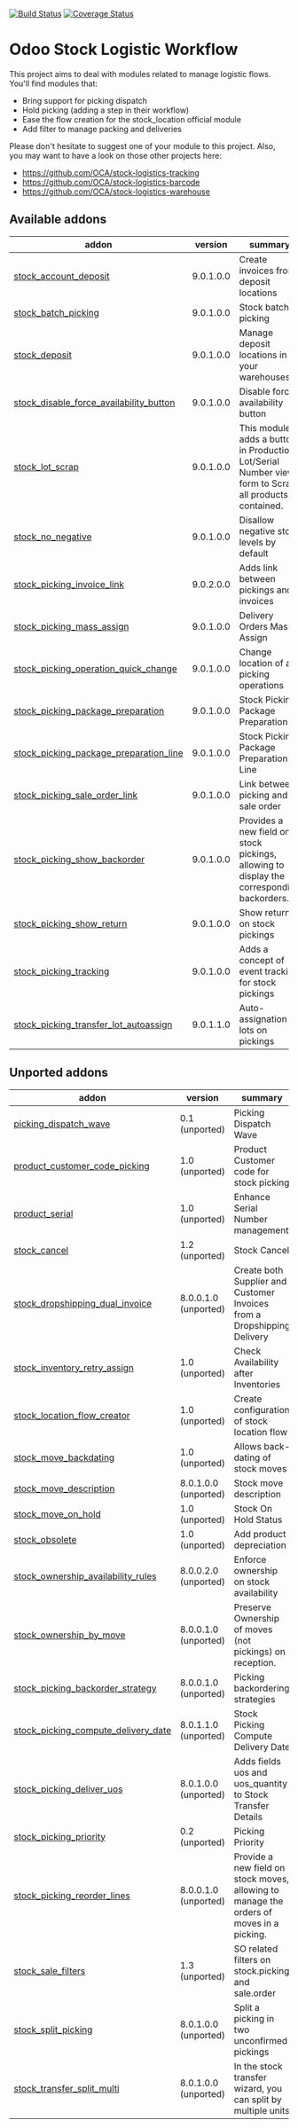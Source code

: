[![Build Status](https://travis-ci.org/OCA/stock-logistics-workflow.svg?branch=9.0)](https://travis-ci.org/OCA/stock-logistics-workflow)
[![Coverage Status](https://img.shields.io/coveralls/OCA/stock-logistics-workflow.svg)](https://coveralls.io/r/OCA/stock-logistics-workflow?branch=9.0)

Odoo Stock Logistic Workflow
===========================

This project aims to deal with modules related to manage logistic flows. You'll find modules that:

 - Bring support for picking dispatch
 - Hold picking (adding a step in their workflow)
 - Ease the flow creation for the stock_location official module
 - Add filter to manage packing and deliveries

Please don't hesitate to suggest one of your module to this project. Also, you may want to have a look on those other projects here:

 - https://github.com/OCA/stock-logistics-tracking
 - https://github.com/OCA/stock-logistics-barcode
 - https://github.com/OCA/stock-logistics-warehouse

[//]: # (addons)

Available addons
----------------
addon | version | summary
--- | --- | ---
[stock_account_deposit](stock_account_deposit/) | 9.0.1.0.0 | Create invoices from deposit locations
[stock_batch_picking](stock_batch_picking/) | 9.0.1.0.0 | Stock batch picking
[stock_deposit](stock_deposit/) | 9.0.1.0.0 | Manage deposit locations in your warehouses
[stock_disable_force_availability_button](stock_disable_force_availability_button/) | 9.0.1.0.0 | Disable force availability button
[stock_lot_scrap](stock_lot_scrap/) | 9.0.1.0.0 | This module adds a button in Production Lot/Serial Number view form to Scrap all products contained.
[stock_no_negative](stock_no_negative/) | 9.0.1.0.0 | Disallow negative stock levels by default
[stock_picking_invoice_link](stock_picking_invoice_link/) | 9.0.2.0.0 | Adds link between pickings and invoices
[stock_picking_mass_assign](stock_picking_mass_assign/) | 9.0.1.0.0 | Delivery Orders Mass Assign
[stock_picking_operation_quick_change](stock_picking_operation_quick_change/) | 9.0.1.0.0 | Change location of all picking operations
[stock_picking_package_preparation](stock_picking_package_preparation/) | 9.0.1.0.0 | Stock Picking Package Preparation
[stock_picking_package_preparation_line](stock_picking_package_preparation_line/) | 9.0.1.0.0 | Stock Picking Package Preparation Line
[stock_picking_sale_order_link](stock_picking_sale_order_link/) | 9.0.1.0.0 | Link between picking and sale order
[stock_picking_show_backorder](stock_picking_show_backorder/) | 9.0.1.0.0 | Provides a new field on stock pickings, allowing to display the corresponding backorders.
[stock_picking_show_return](stock_picking_show_return/) | 9.0.1.0.0 | Show returns on stock pickings
[stock_picking_tracking](stock_picking_tracking/) | 9.0.1.0.0 | Adds a concept of event tracking for stock pickings
[stock_picking_transfer_lot_autoassign](stock_picking_transfer_lot_autoassign/) | 9.0.1.1.0 | Auto-assignation of lots on pickings


Unported addons
---------------
addon | version | summary
--- | --- | ---
[picking_dispatch_wave](picking_dispatch_wave/) | 0.1 (unported) | Picking Dispatch Wave
[product_customer_code_picking](product_customer_code_picking/) | 1.0 (unported) | Product Customer code for stock picking
[product_serial](product_serial/) | 1.0 (unported) | Enhance Serial Number management
[stock_cancel](stock_cancel/) | 1.2 (unported) | Stock Cancel
[stock_dropshipping_dual_invoice](stock_dropshipping_dual_invoice/) | 8.0.0.1.0 (unported) | Create both Supplier and Customer Invoices from a Dropshipping Delivery
[stock_inventory_retry_assign](stock_inventory_retry_assign/) | 1.0 (unported) | Check Availability after Inventories
[stock_location_flow_creator](stock_location_flow_creator/) | 1.0 (unported) | Create configuration of stock location flow
[stock_move_backdating](stock_move_backdating/) | 1.0 (unported) | Allows back-dating of stock moves
[stock_move_description](stock_move_description/) | 8.0.1.0.0 (unported) | Stock move description
[stock_move_on_hold](stock_move_on_hold/) | 1.0 (unported) | Stock On Hold Status
[stock_obsolete](stock_obsolete/) | 1.0 (unported) | Add product depreciation
[stock_ownership_availability_rules](stock_ownership_availability_rules/) | 8.0.0.2.0 (unported) | Enforce ownership on stock availability
[stock_ownership_by_move](stock_ownership_by_move/) | 8.0.0.1.0 (unported) | Preserve Ownership of moves (not pickings) on reception.
[stock_picking_backorder_strategy](stock_picking_backorder_strategy/) | 8.0.0.1.0 (unported) | Picking backordering strategies
[stock_picking_compute_delivery_date](stock_picking_compute_delivery_date/) | 8.0.1.1.0 (unported) | Stock Picking Compute Delivery Date
[stock_picking_deliver_uos](stock_picking_deliver_uos/) | 8.0.1.0.0 (unported) | Adds fields uos and uos_quantity to Stock Transfer Details
[stock_picking_priority](stock_picking_priority/) | 0.2 (unported) | Picking Priority
[stock_picking_reorder_lines](stock_picking_reorder_lines/) | 8.0.0.1.0 (unported) | Provide a new field on stock moves, allowing to manage the orders of moves in a picking.
[stock_sale_filters](stock_sale_filters/) | 1.3 (unported) | SO related filters on stock.picking and sale.order
[stock_split_picking](stock_split_picking/) | 8.0.1.0.0 (unported) | Split a picking in two unconfirmed pickings
[stock_transfer_split_multi](stock_transfer_split_multi/) | 8.0.1.0.0 (unported) | In the stock transfer wizard, you can split by multiple units

[//]: # (end addons)
